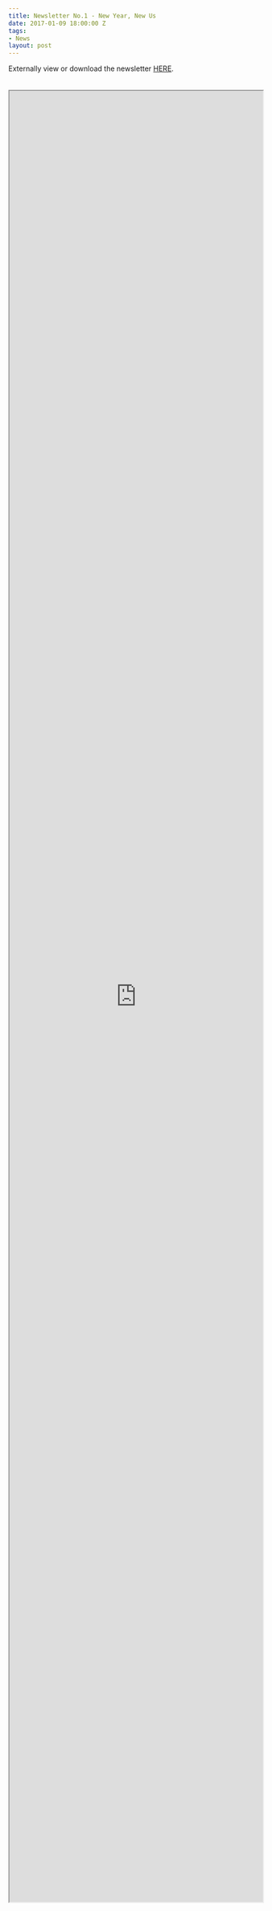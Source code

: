 ```yaml
---
title: Newsletter No.1 - New Year, New Us
date: 2017-01-09 18:00:00 Z
tags:
- News
layout: post
---
```


Externally view or download the newsletter <a href="https://www.docdroid.net/6n8KRru/newsletter1.pdf.html">HERE</a>.

<div style="height: 20px;"></div>

<div style="height: 90vh; width: 100%">

<iframe src="https://drive.google.com/file/d/0B9GXqixs5SJ_T2J6YTVIcUxNclE/preview" width="100%" height="100%"></iframe>

</div>

<div style="height: 20px;"></div>